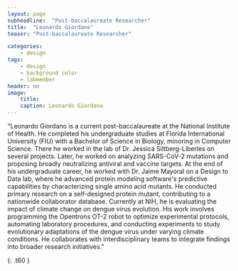 ```yaml
---
layout: page
subheadline:  "Post-baccalaureate Researcher"
title:  "Leonardo Giordano"
teaser: "Post-baccalaureate Researcher"

categories:
    - design
tags:
    - design
    - background color
    - labmember
header: no
image:
    title: 
    caption: Leonardo Giordano
---
```

"Leonardo Giordano is a current post-baccalaureate at the National Institute of Health. He completed his undergraduate studies at Florida International University (FIU) with a Bachelor of Science in Biology, minoring in Computer Science. There he worked in the lab of Dr. Jessica Siltberg-Liberles on several projects. Later, he worked on analyzing SARS-CoV-2 mutations and proposing broadly neutralizing antiviral and vaccine targets. At the end of his undergraduate career, he worked with Dr. Jaime Mayoral on a Design to Data lab, where he advanced protein modeling software's predictive capabilities by characterizing single amino acid mutants. He conducted primary research on a self-designed protein mutant, contributing to a nationwide collaborator database.
Currently at NIH, he is evaluating the impact of climate change on dengue virus evolution. His work involves programming the Opentrons OT-2 robot to optimize experimental protocols, automating laboratory procedures, and conducting experiments to study evolutionary adaptations of the dengue virus under varying climate conditions. He collaborates with interdisciplinary teams to integrate findings into broader research initiatives."



{: .t60 }
